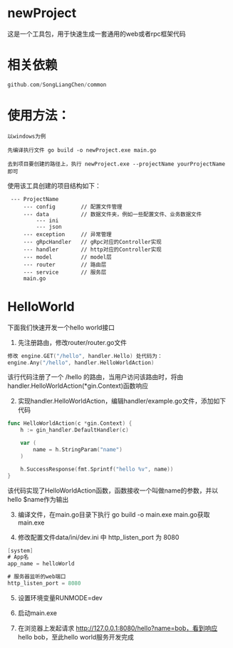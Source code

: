 # newProject

这是一个工具包，用于快速生成一套通用的web或者rpc框架代码



# 相关依赖
```go
github.com/SongLiangChen/common
```



# 使用方法：
```
以windows为例

先编译执行文件 go build -o newProject.exe main.go

去到项目要创建的路径上，执行 newProject.exe --projectName yourProjectName 即可
```


使用该工具创建的项目结构如下：

```
 --- ProjectName
     --- config        // 配置文件管理
     --- data          // 数据文件夹，例如一些配置文件、业务数据文件
         --- ini
         --- json
     --- exception     // 异常管理
     --- gRpcHandler   // gRpc对应的Controller实现
     --- handler       // http对应的Controller实现
     --- model         // model层
     --- router        // 路由层
     --- service       // 服务层
     main.go
```

# HelloWorld

下面我们快速开发一个hello world接口

1. 先注册路由，修改router/router.go文件

```go
修改 engine.GET("/hello", handler.Hello) 处代码为：
engine.Any("/hello", handler.HelloWorldAction)
```

该行代码注册了一个 /hello 的路由，当用户访问该路由时，将由handler.HelloWorldAction(*gin.Context)函数响应

2. 实现handler.HelloWorldAction，编辑handler/example.go文件，添加如下代码

```go
func HelloWorldAction(c *gin.Context) {
	h := gin_handler.DefaultHandler(c)

	var (
		name = h.StringParam("name")
	)

	h.SuccessResponse(fmt.Sprintf("hello %v", name))
}
```
该代码实现了HelloWorldAction函数，函数接收一个叫做name的参数，并以hello $name作为输出

3. 编译文件，在main.go目录下执行 go build -o main.exe main.go获取main.exe

4. 修改配置文件data/ini/dev.ini 中 http_listen_port 为 8080

```go
[system]
# App名
app_name = helloWorld

# 服务器监听的web端口
http_listen_port = 8080
```

5. 设置环境变量RUNMODE=dev

6. 启动main.exe

7. 在浏览器上发起请求 http://127.0.0.1:8080/hello?name=bob，看到响应 hello bob，至此hello world服务开发完成


